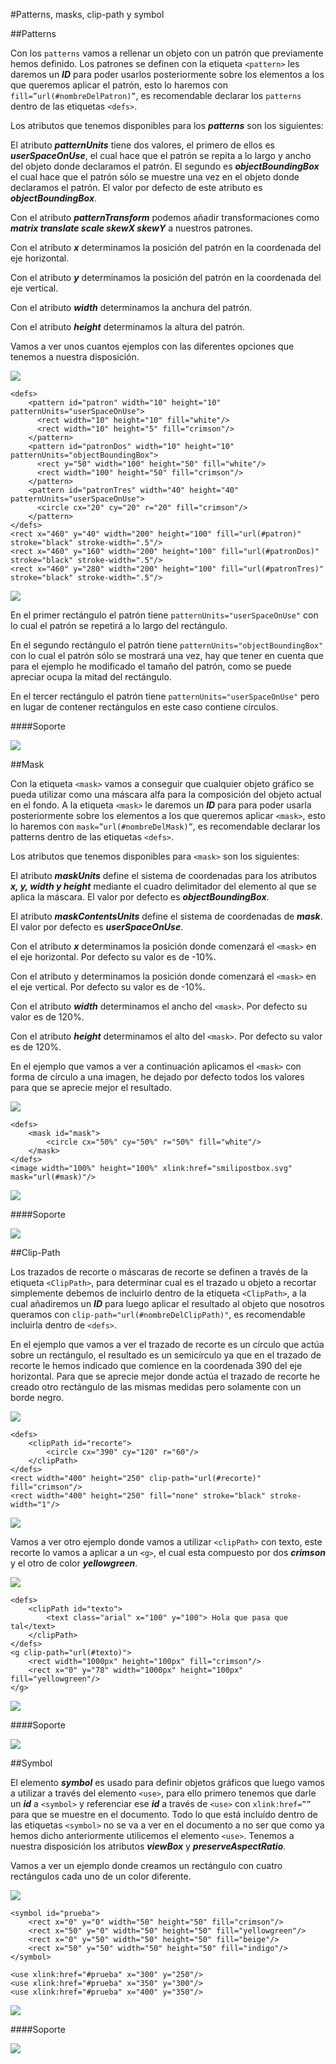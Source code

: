 #Patterns, masks, clip-path y symbol

##Patterns

Con los `patterns` vamos a rellenar un objeto con un patrón que previamente hemos definido. Los patrones se definen con la etiqueta `<pattern>` les daremos un ***ID*** para poder usarlos posteriormente sobre los elementos a los que queremos aplicar el patrón, esto lo haremos con `fill=”url(#nombreDelPatron)”`, es recomendable declarar los `patterns` dentro de las etiquetas `<defs>`.

Los atributos que tenemos disponibles para los ***patterns*** son los siguientes:

El atributo ***patternUnits*** tiene dos valores, el primero de ellos es ***userSpaceOnUse***, el cual hace que el patrón se repita a lo largo y ancho del objeto donde declaramos el patrón. El segundo es ***objectBoundingBox*** el cual hace que el patrón sólo se muestre una vez en el objeto  donde declaramos el patrón. El valor por defecto de este atributo es ***objectBoundingBox***.

Con el atributo ***patternTransform*** podemos añadir transformaciones como ***matrix translate scale skewX skewY*** a nuestros patrones.

Con el atributo ***x*** determinamos la posición del patrón en la coordenada del eje horizontal.

Con el atributo ***y*** determinamos la posición del patrón en la coordenada del eje vertical.

Con el atributo ***width*** determinamos la anchura del patrón.

Con el atributo ***height*** determinamos la altura del patrón.

Vamos a ver unos cuantos ejemplos con las diferentes opciones que tenemos a nuestra disposición.

![](images/Capitulo-9/Capitulo-9-patterns.jpg)


~~~~~~~
<defs>
	<pattern id="patron" width="10" height="10" patternUnits="userSpaceOnUse">
	  <rect width="10" height="10" fill="white"/>
	  <rect width="10" height="5" fill="crimson"/>
	</pattern>
	<pattern id="patronDos" width="10" height="10" patternUnits="objectBoundingBox">
	  <rect y="50" width="100" height="50" fill="white"/>
	  <rect width="100" height="50" fill="crimson"/>
	</pattern>
	<pattern id="patronTres" width="40" height="40" patternUnits="userSpaceOnUse">
	  <circle cx="20" cy="20" r="20" fill="crimson"/>
	</pattern>
</defs>
<rect x="460" y="40" width="200" height="100" fill="url(#patron)" stroke="black" stroke-width=".5"/>
<rect x="460" y="160" width="200" height="100" fill="url(#patronDos)" stroke="black" stroke-width=".5"/>
<rect x="460" y="280" width="200" height="100" fill="url(#patronTres)" stroke="black" stroke-width=".5"/>
~~~~~~~
[![](images/logo-codepen.jpg)](http://codepen.io/jorgeatgu/details/EFycv/)

En el primer rectángulo el patrón tiene `patternUnits="userSpaceOnUse"` con lo cual el patrón se repetirá a lo largo del rectángulo.

En el segundo rectángulo el patrón tiene `patternUnits="objectBoundingBox"` con lo cual el patrón sólo se mostrará una vez, hay que tener en cuenta que para el ejemplo he modificado el tamaño del patrón, como se puede apreciar ocupa la mitad del rectángulo.

En el tercer rectángulo el patrón tiene `patternUnits="userSpaceOnUse"` pero en lugar de contener rectángulos en este caso contiene círculos.

####Soporte

![](images/soporte/primera.jpg)

##Mask

Con la etiqueta `<mask>` vamos a conseguir que cualquier objeto gráfico se pueda utilizar como una máscara alfa para la composición del objeto actual en el fondo. A la etiqueta `<mask>` le daremos un ***ID*** para para poder usarla posteriormente sobre los elementos a los que queremos aplicar `<mask>`, esto lo haremos con `mask=”url(#nombreDelMask)”`, es recomendable declarar los patterns dentro de las etiquetas `<defs>`.

Los atributos que tenemos disponibles para `<mask>` son los siguientes:

El atributo ***maskUnits*** define el sistema de coordenadas para los atributos ***x, y, width y height***  mediante el cuadro delimitador del elemento al que se aplica la máscara. El valor por defecto es ***objectBoundingBox***.

El atributo ***maskContentsUnits*** define el sistema de coordenadas de ***mask***. El valor por defecto es ***userSpaceOnUse***.

Con el atributo ***x*** determinamos la posición donde comenzará el `<mask>` en el eje horizontal. Por defecto su valor es de -10%.

Con el atributo y determinamos la posición donde comenzará el `<mask>` en el eje vertical. Por defecto su valor es de -10%.

Con el atributo ***width*** determinamos el ancho del `<mask>`. Por defecto su valor es de 120%.

Con el atributo ***height*** determinamos el alto del `<mask>`. Por defecto su valor es de 120%.

En el ejemplo que vamos a ver a continuación aplicamos el `<mask>` con forma de círculo a una imagen, he dejado por defecto todos los valores para que se aprecie mejor el resultado.

![](images/Capitulo-9/Capitulo-9-mask.jpg)


~~~~~~~
<defs>
	<mask id="mask">
		<circle cx="50%" cy="50%" r="50%" fill="white"/>
	</mask>
</defs>
<image width="100%" height="100%" xlink:href="smilipostbox.svg" mask="url(#mask)"/>
~~~~~~~
[![](images/logo-codepen.jpg)](http://codepen.io/jorgeatgu/details/egqKC/)

####Soporte

![](images/soporte/primera.jpg)

##Clip-Path

Los trazados de recorte o máscaras de recorte se definen a través de la etiqueta `<ClipPath>`, para determinar cual es el trazado u objeto a recortar simplemente debemos de incluirlo dentro de la etiqueta `<ClipPath>`, a la cual añadiremos un ***ID*** para luego aplicar el resultado al objeto que nosotros queramos con `clip-path="url(#nombreDelClipPath)"`, es recomendable incluirla dentro de `<defs>`.

En el ejemplo que vamos a ver el trazado de recorte es un círculo que actúa sobre un rectángulo, el resultado es un semicírculo ya que en el trazado de recorte le hemos indicado que comience en la coordenada 390 del eje horizontal. Para que se aprecie mejor donde actúa el trazado de recorte he creado otro rectángulo de las mismas medidas pero solamente con un borde negro.

![](images/Capitulo-9/Capitulo-9-clipPath.jpg)


~~~~~~~
<defs>
	<clipPath id="recorte">
		<circle cx="390" cy="120" r="60"/>
	</clipPath>
</defs>
<rect width="400" height="250" clip-path="url(#recorte)" fill="crimson"/>
<rect width="400" height="250" fill="none" stroke="black" stroke-width="1"/>
~~~~~~~
[![](images/logo-codepen.jpg)](http://codepen.io/jorgeatgu/details/bBaez/)


Vamos a ver otro ejemplo donde vamos a utilizar `<clipPath>` con texto, este recorte lo vamos a aplicar a un `<g>`, el cual esta compuesto por dos ***crimson*** y el otro de color ***yellowgreen***.

![](images/Capitulo-9/Capitulo-9-clipPathtexto.jpg)


~~~~~~~
<defs>
	<clipPath id="texto">
		<text class="arial" x="100" y="100"> Hola que pasa que tal</text>
	</clipPath>
</defs>
<g clip-path="url(#texto)">
    <rect width="1000px" height="100px" fill="crimson"/>
    <rect x="0" y="78" width="1000px" height="100px" fill="yellowgreen"/>
</g>
~~~~~~~
[![](images/logo-codepen.jpg)](http://codepen.io/jorgeatgu/details/DuErx/)

####Soporte

![](images/soporte/primera.jpg)

##Symbol

El elemento ***symbol*** es usado para definir objetos gráficos que luego vamos a utilizar a través del elemento `<use>`, para ello primero tenemos que darle un ***id*** a `<symbol>` y referenciar ese ***id*** a través de `<use>` con `xlink:href=””` para que se muestre en el documento. Todo lo que está incluído dentro de las etiquetas `<symbol>` no se va a ver en el documento a no ser que como ya hemos dicho anteriormente utilicemos el elemento `<use>`. Tenemos a nuestra disposición los atributos ***viewBox*** y ***preserveAspectRatio***.

Vamos a ver un ejemplo donde creamos un rectángulo con cuatro rectángulos cada uno de un color diferente.

![](images/Capitulo-9/Capitulo-9-symbol.jpg)


~~~~~~~
<symbol id="prueba">
	<rect x="0" y="0" width="50" height="50" fill="crimson"/>
	<rect x="50" y="0" width="50" height="50" fill="yellowgreen"/>
	<rect x="0" y="50" width="50" height="50" fill="beige"/>
	<rect x="50" y="50" width="50" height="50" fill="indigo"/>
</symbol>

<use xlink:href="#prueba" x="300" y="250"/>
<use xlink:href="#prueba" x="350" y="300"/>
<use xlink:href="#prueba" x="400" y="350"/>

~~~~~~~
[![](images/logo-codepen.jpg)](http://codepen.io/jorgeatgu/details/iwCuk/)

####Soporte

![](images/soporte/primera.jpg)
